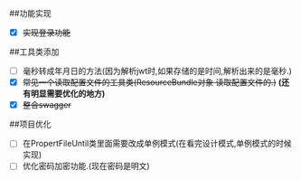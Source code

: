 ##功能实现
*[x] ~~实现登录功能~~

##工具类添加
*[ ] 毫秒转成年月日的方法(因为解析jwt时,如果存储的是时间,解析出来的是毫秒.)
*[x] ~~常见一个读取配置文件的工具类(ResourceBundle对象 读取配置文件的.)~~  **(还有明显需要优化的地方)**
*[x] ~~整合swagger~~

##项目优化
*[ ] 在PropertFileUntil类里面需要改成单例模式(在看完设计模式,单例模式的时候实现)
*[ ] 优化密码加密功能.(现在密码是明文)